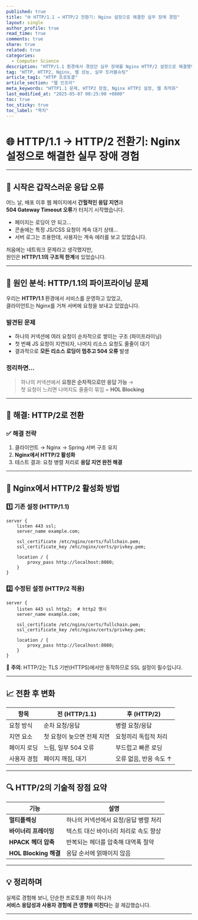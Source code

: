 ```yaml
---
published: true
title: "🌐 HTTP/1.1 → HTTP/2 전환기: Nginx 설정으로 해결한 실무 장애 경험"
layout: single
author_profile: true
read_time: true
comments: true
share: true
related: true
categories:
  - Computer Science
description: "HTTP/1.1 환경에서 겪었던 실무 장애를 Nginx HTTP/2 설정으로 해결했던 경험을 바탕으로, HTTP/2의 장점과 적용 방법을 공유합니다."
tag: "HTTP, HTTP2, Nginx, 웹 성능, 실무 트러블슈팅"
article_tag1: "HTTP 프로토콜"
article_section: "웹 인프라"
meta_keywords: "HTTP1.1 문제, HTTP2 장점, Nginx HTTP2 설정, 웹 최적화"
last_modified_at: "2025-05-07 00:25:00 +0800"
toc: true
toc_sticky: true
toc_label: "목차"
---
```


# 🌐 HTTP/1.1 → HTTP/2 전환기: Nginx 설정으로 해결한 실무 장애 경험

---

## 🚨 시작은 갑작스러운 응답 오류

어느 날, 배포 이후 웹 페이지에서 **간헐적인 응답 지연**과  
**504 Gateway Timeout 오류**가 터지기 시작했습니다.

- 페이지는 로딩이 안 되고...
- 콘솔에는 특정 JS/CSS 요청이 계속 대기 상태...
- 서버 로그는 조용한데, 사용자는 계속 에러를 보고 있었습니다.

처음에는 네트워크 문제라고 생각했지만,  
원인은 **HTTP/1.1의 구조적 한계**에 있었습니다.

---

## 🧩 원인 분석: HTTP/1.1의 파이프라이닝 문제

우리는 **HTTP/1.1** 환경에서 서비스를 운영하고 있었고,  
클라이언트는 Nginx를 거쳐 서버에 요청을 보내고 있었습니다.

### 발견된 문제

- 하나의 커넥션에 여러 요청이 순차적으로 쌓이는 구조 (파이프라이닝)
- 첫 번째 JS 요청이 지연되자, 나머지 리소스 요청도 줄줄이 대기
- 결과적으로 **모든 리소스 로딩이 멈추고 504 오류** 발생

### 정리하면…

> 하나의 커넥션에서 **요청은 순차적으로만 응답 가능** →  
> 첫 요청이 느리면 나머지도 줄줄이 묶임 = **HOL Blocking**

---

## 🚀 해결: HTTP/2로 전환

### ✅ 해결 전략

1. 클라이언트 → Nginx → Spring 서버 구조 유지
2. **Nginx에서 HTTP/2 활성화**
3. 테스트 결과: 요청 병렬 처리로 **응답 지연 완전 해결**

---

## 🔧 Nginx에서 HTTP/2 활성화 방법

### 1️⃣ 기존 설정 (HTTP/1.1)

```nginx
server {
    listen 443 ssl;
    server_name example.com;

    ssl_certificate /etc/nginx/certs/fullchain.pem;
    ssl_certificate_key /etc/nginx/certs/privkey.pem;

    location / {
        proxy_pass http://localhost:8080;
    }
}
```

### 2️⃣ 수정된 설정 (HTTP/2 적용)

```nginx
server {
    listen 443 ssl http2;  # http2 명시
    server_name example.com;

    ssl_certificate /etc/nginx/certs/fullchain.pem;
    ssl_certificate_key /etc/nginx/certs/privkey.pem;

    location / {
        proxy_pass http://localhost:8080;
    }
}
```

📌 **주의**: HTTP/2는 TLS 기반(HTTPS)에서만 동작하므로 SSL 설정이 필수입니다.

---

## 📈 전환 후 변화

| 항목        | 전 (HTTP/1.1)              | 후 (HTTP/2)            |
| ----------- | -------------------------- | ---------------------- |
| 요청 방식   | 순차 요청/응답             | 병렬 요청/응답         |
| 지연 요소   | 첫 요청이 늦으면 전체 지연 | 요청끼리 독립적 처리   |
| 페이지 로딩 | 느림, 일부 504 오류        | 부드럽고 빠른 로딩     |
| 사용자 경험 | 페이지 깨짐, 대기          | 오류 없음, 반응 속도 ↑ |

---

## 🔍 HTTP/2의 기술적 장점 요약

| 기능                  | 설명                                  |
| --------------------- | ------------------------------------- |
| **멀티플렉싱**        | 하나의 커넥션에서 요청/응답 병렬 처리 |
| **바이너리 프레이밍** | 텍스트 대신 바이너리 처리로 속도 향상 |
| **HPACK 헤더 압축**   | 반복되는 헤더를 압축해 대역폭 절약    |
| **HOL Blocking 해결** | 응답 순서에 얽매이지 않음             |

---

## 💡 정리하며

실제로 경험해 보니, 단순한 프로토콜 차이 하나가  
**서비스 응답성과 사용자 경험에 큰 영향을 미친다**는 걸 체감했습니다.

---
